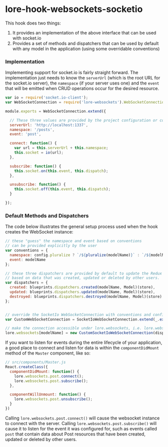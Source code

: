 # lore-hook-websockets-socketio

This hook does two things:

1. It provides an implementation of the above interface that can be used with socket.io
2. Provides a set of methods and dispatchers that can be used by default with any model in the application (using some 
overridable conventions)

### Implementation

Implementing support for socket.io is fairly straight forward. The implementation just needs to know the `serverUrl` 
(which is the root URL for the socket.io server), the `namespace` (if your server uses one) and the `event` that will 
be emitted when CRUD operations occur for the desired resource.

``` js
var io = require('socket.io-client');
var WebSocketConnection = require('lore-websockets').WebSocketConnection;

module.exports = WebSocketConnection.extend({

  // These three values are provided by the project configuration or conventions
  serverUrl: 'http://localhost:1337',
  namespace: '/posts',
  event: 'post',

  connect: function() {
    var url = this.serverUrl + this.namespace;
    this.socket = io(url);
  },

  subscribe: function() {
    this.socket.on(this.event, this.dispatch);
  },

  unsubscribe: function() {
    this.socket.off(this.event, this.dispatch);
  }

});
```
### Default Methods and Dispatchers

The code below illustrates the general setup process used when the hook creates the WebSocket instance:

``` js
// these "guess" the namespace and event based on conventions
// can be provided explicitly by the user
var conventions = {
  namespace: config.pluralize ? `/${pluralize(modelName)}` : `/${modelName}`,
  event: modelName
};

// these three dispatchers are provided by default to update the Redux store
// based on data that was created, updated or deleted by other users.
var dispatchers = {
  created: blueprints.dispatchers.created(modelName, Model)(store),
  updated: blueprints.dispatchers.updated(modelName, Model)(store),
  destroyed: blueprints.dispatchers.destroyed(modelName, Model)(store)
};


// override the SocketIo WebSocketConnection with conventions and configuration
var CustomWebSocketConnection = SocketIoWebSocketConnection.extend(_.extend(conventions, config));

// make the connection accessible under lore.websockets, i.e. lore.websockets.post for example.
lore.websockets[modelName] = new CustomSocketIoWebSocketConnection(dispatchers);
```

If you want to listen for events during the entire lifecycle of your application, a good place to connect and listen 
for data is within the `componentDidMount` method of the `Master` component, like so:

``` js
// src/components/Master.js
React.createClass({
  componentDidMount: function() {
    lore.websockets.post.connect();
    lore.websockets.post.subscribe();
  },

  componentWillUnmount: function() {
    lore.websockets.post.unsubscribe();
  }
})
```

Calling `lore.websockets.post.connect()` will cause the websocket instance to connect with the server. Calling 
`lore.websockets.post.subscribe()` will cause it to listen for the event it was configured for, such as events 
called `post` that contain data about Post resources that have been created, updated or deleted by other users.
